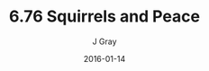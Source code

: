 ---
title: '6.76 Squirrels and Peace'
alt: 'Mysteries of the Arcana'
date: '2016-01-14'
author: 'J Gray'
artist: 'Keira'
chapter: '6 Void in the Road'
filler: false
---